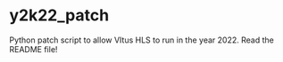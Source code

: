 # y2k22_patch
Python patch script to allow VItus HLS to run in the year 2022.  Read the README file!
